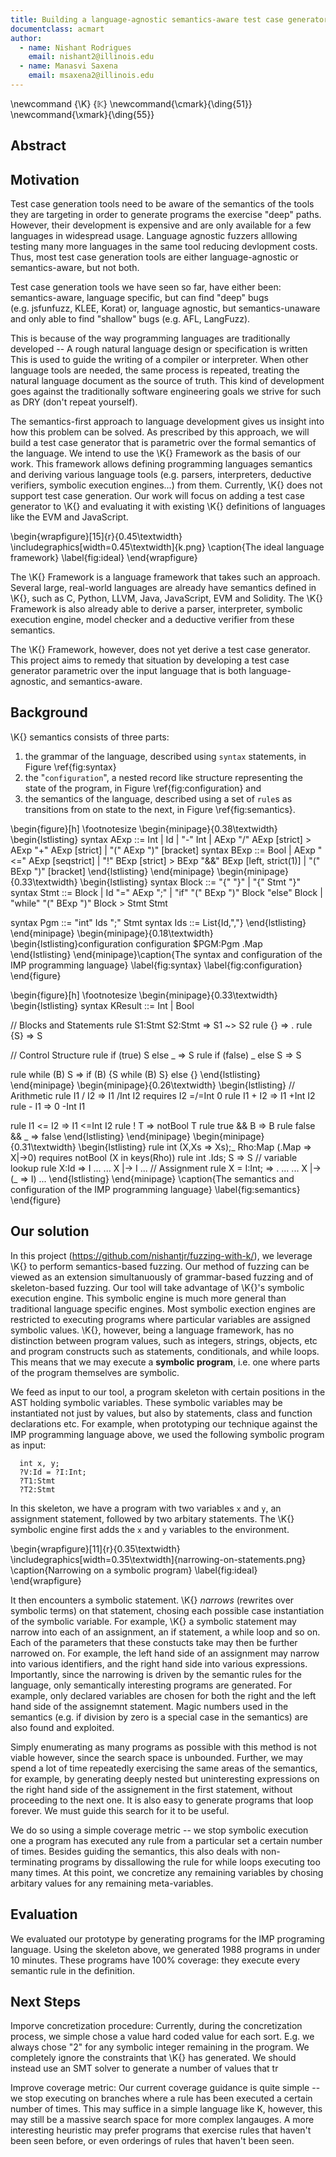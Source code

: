 ```yaml
---
title: Building a language-agnostic semantics-aware test case generator
documentclass: acmart
author:
  - name: Nishant Rodrigues
    email: nishant2@illinois.edu
  - name: Manasvi Saxena
    email: msaxena2@illinois.edu
---
```



\newcommand {\K} {$\mathbb{K}$}
\newcommand{\cmark}{\ding{51}}
\newcommand{\xmark}{\ding{55}}

Abstract
--------



Motivation
----------

Test case generation tools need to be aware of the semantics of the tools they
are targeting in order to generate programs the exercise "deep" paths. However,
their development is expensive and are only available for a few languages in
widespread usage. Language agnostic fuzzers alllowing testing many more
languages in the same tool reducing devlopment costs. Thus, most test case
generation tools are either language-agnostic or semantics-aware, but not both.

Test case generation tools we have seen so far, have either been: semantics-aware,
language specific, but can find "deep" bugs (e.g. jsfunfuzz, KLEE, Korat) or,
language agnostic, but semantics-unaware and only able to find "shallow" bugs
(e.g. AFL, LangFuzz).

This is because of the way programming languages are traditionally developed --
A rough natural language design or specification is written This is used to
guide the writing of a compiler or interpreter. When other language tools are
needed, the same process is repeated, treating the natural language document as
the source of truth. This kind of development goes against the traditionally
software engineering goals we strive for such as DRY (don't repeat yourself).

The semantics-first approach to language development gives us insight into how
this problem can be solved. As prescribed by this approach, we will build a test
case generator that is parametric over the formal semantics of the language. We
intend to use the \K{} Framework as the basis of our work. This
framework allows defining programming languages semantics and deriving various
language tools (e.g. parsers, interpreters, deductive verifiers, symbolic
execution engines...) from them. Currently, \K{} does not support test
case generation. Our work will focus on adding a test case generator to
\K{} and evaluating it with existing \K{} definitions of
languages like the EVM and JavaScript.

\begin{wrapfigure}[15]{r}{0.45\textwidth}
\includegraphics[width=0.45\textwidth]{k.png}
\caption{The ideal language framework}
\label{fig:ideal}
\end{wrapfigure}

The \K{} Framework is a language framework that takes such an approach. Several
large, real-world languages are already have semantics defined in \K{}, such as C,
Python, LLVM, Java, JavaScript, EVM and Solidity. The \K{} Framework is also
already able to derive a parser, interpreter, symbolic execution engine, model
checker and a deductive verifier from these semantics.

The \K{} Framework, however, does not yet derive a test case generator. This
project aims to remedy that situation by developing a test case generator parametric over the
input language that is both language-agnostic, and semantics-aware.

Background
----------

\K{} semantics consists of three parts:

1. the grammar of the language, described using `syntax` statements, in Figure \ref{fig:syntax}
2. the "`configuration`", a nested record like structure representing the state of the program,
   in Figure \ref{fig:configuration} and
3. the semantics of the language, described using a set of `rule`s as transitions from on state to the next,
   in Figure \ref{fig:semantics}.

\begin{figure}[h]
\footnotesize
\begin{minipage}{0.38\textwidth}
\begin{lstlisting}
syntax AExp
   ::= Int | Id
     | "-" Int
     | AExp "/" AExp  [strict]
     > AExp "+" AExp  [strict]
     | "(" AExp ")"   [bracket]
syntax BExp
   ::= Bool
     | AExp "<=" AExp [seqstrict]
     | "!" BExp       [strict]
     > BExp "&&" BExp [left, strict(1)]
     | "(" BExp ")"   [bracket]
\end{lstlisting}
\end{minipage}
\begin{minipage}{0.33\textwidth}
\begin{lstlisting}
syntax Block
   ::= "{" "}"
     | "{" Stmt "}"
syntax Stmt
   ::= Block
     | Id "=" AExp ";"
     | "if" "(" BExp ")"
       Block "else" Block
     | "while" "(" BExp ")" Block
     > Stmt Stmt

syntax Pgm ::= "int" Ids ";" Stmt
syntax Ids ::= List{Id,","}
\end{lstlisting}
\end{minipage}
\begin{minipage}{0.18\textwidth}
\begin{lstlisting}configuration
configuration
  <imp>
    <k> $PGM:Pgm </k>
    <state> .Map </state>
  </imp>
\end{lstlisting}
\end{minipage}\caption{The syntax and configuration of the IMP programming language}
\label{fig:syntax}
\label{fig:configuration}
\end{figure}

\begin{figure}[h]
\footnotesize
\begin{minipage}{0.33\textwidth}
\begin{lstlisting}
syntax KResult ::= Int | Bool

// Blocks and Statements
rule S1:Stmt S2:Stmt => S1 ~> S2
rule {} => .
rule {S} => S

// Control Structure
rule if (true)  S else _ => S
rule if (false) _ else S => S

rule while (B) S
  => if (B) {S while (B) S} else {}
\end{lstlisting}
\end{minipage}
\begin{minipage}{0.26\textwidth}
\begin{lstlisting}
// Arithmetic
rule I1 / I2 => I1 /Int I2
  requires I2 =/=Int 0
rule I1 + I2 => I1 +Int I2
rule - I1 => 0 -Int I1

rule I1 <= I2 => I1 <=Int I2
rule ! T => notBool T
rule true && B => B
rule false && _ => false
\end{lstlisting}
\end{minipage}
\begin{minipage}{0.31\textwidth}
\begin{lstlisting}
rule <k> int (X,Xs => Xs);_ </k>
     <state> Rho:Map (.Map => X|->0) </state>
  requires notBool (X in keys(Rho))
rule int .Ids; S => S
// variable lookup
rule <k> X:Id => I ...</k>
     <state>... X |-> I ...</state>
// Assignment
rule <k> X = I:Int; => . ...</k>
     <state>... X |-> (_ => I) ...</state>
\end{lstlisting}
\end{minipage}
\caption{The semantics and configuration of the IMP programming language}
\label{fig:semantics}
\end{figure}

Our solution
------------

In this project (<https://github.com/nishantjr/fuzzing-with-k/>), we leverage \K{} to perform semantics-based fuzzing.
Our method of fuzzing can be viewed as an extension simultanuously of grammar-based fuzzing and
of skeleton-based fuzzing.
Our tool will take advantage of \K{}'s symbolic execution engine.
This symbolic engine is much more general than traditional language specific engines.
Most symbolic exection engines are restricted to executing programs where particular variables are assigned symbolic values.
\K{}, however, being a language framework, has no distinction
between program values, such as integers, strings, objects, etc
and program constructs such as statements, conditionals, and while loops.
This means that we may execute a **symbolic program**, i.e. one where parts of the program themselves are symbolic.

We feed as input to our tool, a program skeleton with certain positions in the AST holding symbolic variables.
These symbolic variables may be instantiated not just by values, but also by statements, class and function declarations
etc. For example, when prototyping our technique against the IMP programming language above, we used the following symbolic program
as input:

```
  int x, y;
  ?V:Id = ?I:Int;
  ?T1:Stmt
  ?T2:Stmt
```

In this skeleton, we have a program with two variables `x` and `y`, an
assignment statement, followed by two arbitary statements.
The \K{} symbolic engine first adds the `x` and `y` variables to the environment.

\begin{wrapfigure}[11]{r}{0.35\textwidth}
\includegraphics[width=0.35\textwidth]{narrowing-on-statements.png}
\caption{Narrowing on a symbolic program}
\label{fig:ideal}
\end{wrapfigure}

It then encounters a symbolic statement. \K{} *narrows* (rewrites over symbolic terms) on that statement,
chosing each possible case instantiation of the symbolic variable. For example, \K{} a symbolic statement
may narrow into each of an assignment, an if statement, a while loop and so on.
Each of the parameters that these constucts take may then be further narrowed on.
For example, the left hand side of an assignment may narrow into various identifiers,
and the right hand side into various expressions.
Importantly, since the narrowing is driven by the semantic rules for the language,
only semantically interesting programs are generated.
For example, only declared variables are chosen for both the right and the left hand side of the
assignemnt statement. Magic numbers used in the semantics (e.g. if division by zero is a special case in the semantics)
are also found and exploited.

Simply enumerating as many programs as possible with this method is not viable however, since the search space
is unbounded. Further, we may spend a lot of time repeatedly exercising the same areas
of the semantics, for example, by generating deeply nested but uninteresting expressions on the right hand side
of the assignement in the first statement, without proceeding to the next one.
It is also easy to generate programs that loop forever. We must guide this search for it to be useful.

We do so using a simple coverage metric -- we stop symbolic execution one a program has executed any
rule from a particular set a certain number of times. Besides guiding the semantics, this also
deals with non-terminating programs by dissallowing the rule for while loops executing too many times.
At this point, we concretize any remaining variables by chosing arbitary values for any remaining meta-variables.

Evaluation
----------

We evaluated our prototype by generating programs for the IMP programing language.
Using the skeleton above, we generated 1988 programs in under 10 minutes.
These programs have 100% coverage: they execute every semantic rule in the definition.

Next Steps
----------

Imporve concretization procedure: Currently, during the concretization process, we simple chose a value hard coded value for each sort.
E.g. we always chose "2" for any symbolic integer remaining in the program. We completely ignore the constraints that \K{} has generated.
We should instead use an SMT solver to generate a number of values that tr

Improve coverage metric: Our current coverage guidance is quite simple -- we stop executing on branches where a rule has been executed a certain number of times.
This may suffice in a simple language like K, however, this may still be a massive search space for more complex langauges.
A more interesting heuristic may prefer programs that exercise rules that haven't been seen before, or even orderings of rules that haven't been seen.

  


